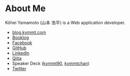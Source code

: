 # About Me

Kōhei Yamamoto (山本 浩平) is a Web application developer.

- [blog.kymmt.com](http://blog.kymmt.com/)
- [Booklog](http://booklog.jp/users/kymmt90)
- [Facebook](https://www.facebook.com/kymmt90)
- [GitHub](https://github.com/kymmt90)
- [LinkedIn](https://www.linkedin.com/in/kymmt90)
- [Qiita](http://qiita.com/kymmt90)
- Speaker Deck ([kymmt90](https://speakerdeck.com/kymmt90), [kymmtchan](https://speakerdeck.com/kymmtchan))
- [Twitter](https://twitter.com/kymmt90)
